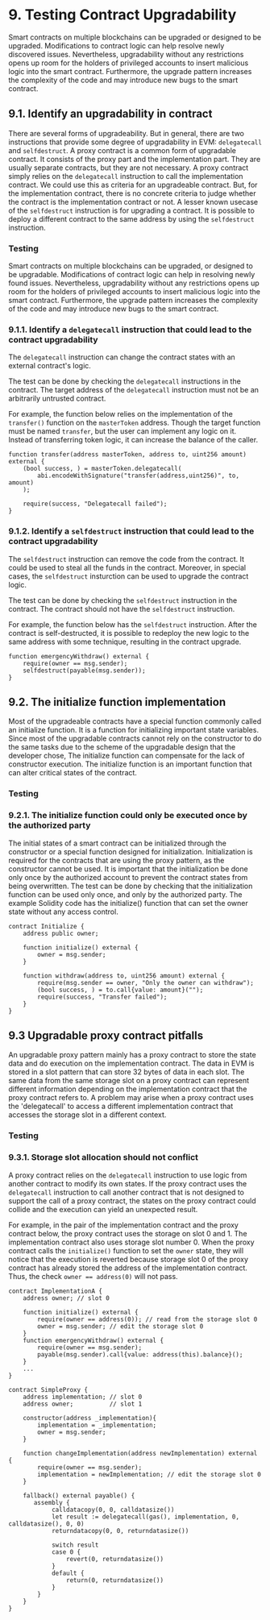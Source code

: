 # 9. Testing Contract Upgradability

Smart contracts on multiple blockchains can be upgraded or designed to be upgraded. Modifications to contract logic can help resolve newly discovered issues. Nevertheless, upgradability without any restrictions opens up room for the holders of privileged accounts to insert malicious logic into the smart contract. Furthermore, the upgrade pattern increases the complexity of the code and may introduce new bugs to the smart contract.

## **9.1. Identify an upgradability in contract** <a href="#id-9.1.-identify-an-upgradability-in-contract" id="id-9.1.-identify-an-upgradability-in-contract"></a>

There are several forms of upgradeability. But in general, there are two instructions that provide some degree of upgradability in EVM: `delegatecall` and `selfdestruct`. A proxy contract is a common form of upgradable contract. It consists of the proxy part and the implementation part. They are usually separate contracts, but they are not necessary. A proxy contract simply relies on the `delegatecall` instruction to call the implementation contract. We could use this as criteria for an upgradeable contract. But, for the implementation contract, there is no concrete criteria to judge whether the contract is the implementation contract or not. A lesser known usecase of the `selfdestruct` instruction is for upgrading a contract. It is possible to deploy a different contract to the same address by using the `selfdestruct` instruction.

### **Testing**

Smart contracts on multiple blockchains can be upgraded, or designed to be upgradable. Modifications of contract logic can help in resolving newly found issues. Nevertheless, upgradability without any restrictions opens up room for the holders of privileged accounts to insert malicious logic into the smart contract. Furthermore, the upgrade pattern increases the complexity of the code and may introduce new bugs to the smart contract.

### **9.1.1. Identify a `delegatecall` instruction that could lead to the contract upgradability**

The `delegatecall` instruction can change the contract states with an external contract's logic.

The test can be done by checking the `delegatecall` instructions in the contract. The target address of the `delegatecall` instruction must not be an arbitrarily untrusted contract.

For example, the function below relies on the implementation of the `transfer()` function on the `masterToken` address. Though the target function must be named `transfer`, but the user can implement any logic on it. Instead of transferring token logic, it can increase the balance of the caller.

```solidity
function transfer(address masterToken, address to, uint256 amount) external {
    (bool success, ) = masterToken.delegatecall(
        abi.encodeWithSignature("transfer(address,uint256)", to, amount)
    );
    
    require(success, "Delegatecall failed");
}
```

### **9.1.2. Identify a `selfdestruct` instruction that could lead to the contract upgradability**

The `selfdestruct` instruction can remove the code from the contract. It could be used to steal all the funds in the contract. Moreover, in special cases, the `selfdestruct` insturction can be used to upgrade the contract logic.

The test can be done by checking the `selfdestruct` instruction in the contract. The contract should not have the `selfdestruct` instruction.

For example, the function below has the `selfdestruct` instruction. After the contract is self-destructed, it is possible to redeploy the new logic to the same address with some technique, resulting in the contract upgrade.

```solidity
function emergencyWithdraw() external {
    require(owner == msg.sender);
    selfdestruct(payable(msg.sender));
}
```

## **9.2. The initialize function implementation** <a href="#id-9.2.-the-initialize-function-implementation" id="id-9.2.-the-initialize-function-implementation"></a>

Most of the upgradeable contracts have a special function commonly called an initialize function. It is a function for initializing important state variables. Since most of the upgradable contracts cannot rely on the constructor to do the same tasks due to the scheme of the upgradable design that the developer chose, The initialize function can compensate for the lack of constructor execution. The initialize function is an important function that can alter critical states of the contract.

### **Testing**

### **9.2.1. The initialize function could only be executed once by the authorized party**

The initial states of a smart contract can be initialized through the constructor or a special function designed for initialization. Initialization is required for the contracts that are using the proxy pattern, as the constructor cannot be used. It is important that the initialization be done only once by the authorized account to prevent the contract states from being overwritten. The test can be done by checking that the initialization function can be used only once, and only by the authorized party. The example Solidity code has the initialize() function that can set the owner state without any access control.

```solidity
contract Initialize {
    address public owner;

    function initialize() external {
        owner = msg.sender;
    }

    function withdraw(address to, uint256 amount) external {
        require(msg.sender == owner, "Only the owner can withdraw");
        (bool success, ) = to.call{value: amount}("");
        require(success, "Transfer failed");
    }
}
```

## **9.3 Upgradable proxy contract pitfalls** <a href="#id-9.3-upgradable-proxy-contract-pitfalls" id="id-9.3-upgradable-proxy-contract-pitfalls"></a>

An upgradable proxy pattern mainly has a proxy contract to store the state data and do execution on the implementation contract. The data in EVM is stored in a slot pattern that can store 32 bytes of data in each slot. The same data from the same storage slot on a proxy contract can represent different information depending on the implementation contract that the proxy contract refers to. A problem may arise when a proxy contract uses the 'delegatecall' to access a different implementation contract that accesses the storage slot in a different context.

### **Testing**

### **9.3.1. Storage slot allocation should not conflict**

A proxy contract relies on the `delegatecall` instruction to use logic from another contract to modify its own states. If the proxy contract uses the `delegatecall` instruction to call another contract that is not designed to support the call of a proxy contract, the states on the proxy contract could collide and the execution can yield an unexpected result.

For example, in the pair of the implementation contract and the proxy contract below, the proxy contract uses the storage on slot 0 and 1. The implementation contract also uses storage slot number 0. When the proxy contract calls the `initialize()` function to set the `owner` state, they will notice that the execution is reverted because storage slot 0 of the proxy contract has already stored the address of the implementation contract. Thus, the check `owner == address(0)` will not pass.

```solidity
contract ImplementationA {
    address owner; // slot 0
    
    function initialize() external {
        require(owner == address(0)); // read from the storage slot 0
        owner = msg.sender; // edit the storage slot 0
    }
    function emergencyWithdraw() external {
        require(owner == msg.sender);
        payable(msg.sender).call{value: address(this).balance}();
    }
    ...
}

contract SimpleProxy {
    address implementation; // slot 0
    address owner;          // slot 1
    
    constructor(address _implementation){
        implementation = _implementation;
        owner = msg.sender;
    }
    
    function changeImplementation(address newImplementation) external {
        require(owner == msg.sender);
        implementation = newImplementation; // edit the storage slot 0
    }
    
    fallback() external payable() {
       assembly {
            calldatacopy(0, 0, calldatasize())
            let result := delegatecall(gas(), implementation, 0, calldatasize(), 0, 0)
            returndatacopy(0, 0, returndatasize())

            switch result
            case 0 {
                revert(0, returndatasize())
            }
            default {
                return(0, returndatasize())
            }
        }
    }
}
```
